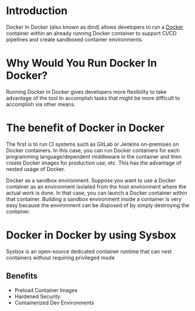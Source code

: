 # Introduction
Docker In Docker (also known as dind) allows developers to run a [Docker](https://blog.packagecloud.io/what-is-docker-a-beginners-guide/) container within an already running Docker container to support CI/CD pipelines and create sandboxed container environments. 

# Why Would You Run Docker In Docker?
Running Docker in Docker gives developers more flexibility to take advantage of the tool to accomplish tasks that might be more difficult to accomplish via other means.

# The benefit of Docker in Docker
The first is to run CI systems such as GitLab or Jenkins on-premises on Docker containers. In this case, you can run Docker containers for each programming language/dependent middleware in the container and then create Docker images for production use, etc. This has the advantage of nested usage of Docker.

Docker as a sandbox environment. Suppose you want to use a Docker container as an environment isolated from the host environment where the actual work is done. In that case, you can launch a Docker container within that container. Building a sandbox environment inside a container is very easy because the environment can be disposed of by simply destroying the container.

# Docker in Docker by using Sysbox 
Sysbox is an open-source dedicated container runtime that can nest containers without requiring privileged mode

## Benefits
- Preload Container Images
- Hardened Security
- Containerized Dev Environments

 

